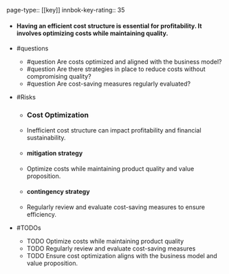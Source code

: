 page-type:: [[key]]
innbok-key-rating:: 35
- #### Having an efficient cost structure is essential for profitability. It involves optimizing costs while maintaining quality.
- #questions
  - #question Are costs optimized and aligned with the business model?
  - #question Are there strategies in place to reduce costs without compromising quality?
  - #question Are cost-saving measures regularly evaluated?
- #Risks

  - ### Cost Optimization
  - Inefficient cost structure can impact profitability and financial sustainability.
  - #### mitigation strategy
  - Optimize costs while maintaining product quality and value proposition.
  - #### contingency strategy
  - Regularly review and evaluate cost-saving measures to ensure efficiency.
- #TODOs
  - TODO Optimize costs while maintaining product quality
  - TODO  Regularly review and evaluate cost-saving measures
  - TODO  Ensure cost optimization aligns with the business model and value proposition.



